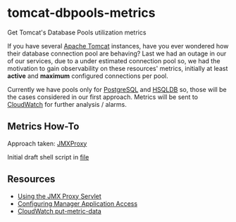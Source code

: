 # tomcat-dbpools-metrics
Get Tomcat's Database Pools utilization metrics

If you have several [Apache Tomcat](http://tomcat.apache.org/) instances, have you ever wondered how their database connection pool are behaving? Last we had an outage in our of our services, due to a under estimated connection pool so, we had the motivation to gain observability on these resources' metrics, initially at least **active** and **maximum** configured connections per pool.

Currently we have pools only for [PostgreSQL](https://www.postgresql.org/) and [HSQLDB](http://hsqldb.org/) so, those will be the cases considered in our first approach. Metrics will be sent to [CloudWatch](https://aws.amazon.com/cloudwatch/) for further analysis / alarms.

## Metrics How-To

Approach taken: [JMXProxy](https://tomcat.apache.org/tomcat-8.0-doc/monitoring.html#Using_the_JMXProxyServlet)

Initial draft shell script in [file](get_metrics.sh)

## Resources

* [Using the JMX Proxy Servlet](https://tomcat.apache.org/tomcat-8.0-doc/manager-howto.html#Using_the_JMX_Proxy_Servlet)
* [Configuring Manager Application Access](https://tomcat.apache.org/tomcat-8.0-doc/manager-howto.html#Configuring_Manager_Application_Access)
* [CloudWatch put-metric-data](https://docs.aws.amazon.com/cli/latest/reference/cloudwatch/put-metric-data.html)
